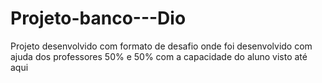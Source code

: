 # Projeto-banco---Dio
Projeto desenvolvido com formato de desafio onde foi desenvolvido com ajuda dos professores 50% e 50% com a capacidade do aluno visto até aqui
